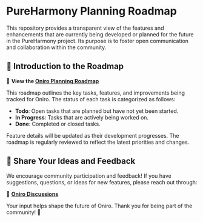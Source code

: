 # PureHarmony Planning Roadmap  

This repository provides a transparent view of the features and enhancements that are currently being developed or planned for the future in the PureHarmony project. Its purpose is to foster open communication and collaboration within the community.  

## 📌 Introduction to the Roadmap  

🔗 **View the [Oniro Planning Roadmap](https://github.com/orgs/eclipse-oniro4openharmony/projects/1)**  

This roadmap outlines the key tasks, features, and improvements being tracked for Oniro. The status of each task is categorized as follows:  

- **Todo**: Open tasks that are planned but have not yet been started.  
- **In Progress**: Tasks that are actively being worked on.  
- **Done**: Completed or closed tasks.  

Feature details will be updated as their development progresses. The roadmap is regularly reviewed to reflect the latest priorities and changes.  

## 💬 Share Your Ideas and Feedback  

We encourage community participation and feedback! If you have suggestions, questions, or ideas for new features, please reach out through:  

📢 **[Oniro Discussions](https://github.com/eclipse-oniro4openharmony/oniro-planning/discussions)**  

Your input helps shape the future of Oniro. Thank you for being part of the community! 🚀
